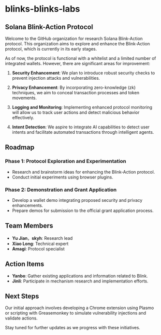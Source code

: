 # blinks-blinks-labs
## Solana Blink-Action Protocol

Welcome to the GitHub organization for research Solana Blink-Action protocol. This organization aims to explore and enhance the Blink-Action protocol, which is currently in its early stages. 


As of now, the protocol is functional with a whitelist and a limited number of integrated wallets. However, there are significant areas for improvement:

1. **Security Enhancement**: We plan to introduce robust security checks to prevent injection attacks and vulnerabilities.
   
2. **Privacy Enhancement**: By incorporating zero-knowledge (zk) techniques, we aim to conceal transaction processes and token movements.
   
3. **Logging and Monitoring**: Implementing enhanced protocol monitoring will allow us to track user actions and detect malicious behavior effectively.
   
4. **Intent Detection**: We aspire to integrate AI capabilities to detect user intents and facilitate automated transactions through intelligent agents.

## Roadmap

### Phase 1: Protocol Exploration and Experimentation
- Research and brainstorm ideas for enhancing the Blink-Action protocol.
- Conduct initial experiments using browser plugins.

### Phase 2: Demonstration and Grant Application
- Develop a wallet demo integrating proposed security and privacy enhancements.
- Prepare demos for submission to the official grant application process.

## Team Members

- **Yu Jian**，**skyh**: Research lead
- **Xiao Long**: Technical expert
- **Amagi**: Protocol specialist

## Action Items

- **Yanbo**: Gather existing applications and information related to Blink.
- **Jinli**: Participate in mechanism research and implementation efforts.

## Next Steps

Our initial approach involves developing a Chrome extension using Plasmo or scripting with Greasemonkey to simulate vulnerability injections and validate actions.

Stay tuned for further updates as we progress with these initiatives.


